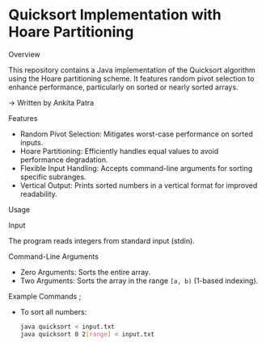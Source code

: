 # Quicksort Implementation with Hoare Partitioning #

Overview

This repository contains a Java implementation of the Quicksort algorithm using the Hoare partitioning scheme. It features random pivot selection to enhance performance, particularly on sorted or nearly sorted arrays.

-> Written by Ankita Patra

Features
- Random Pivot Selection: Mitigates worst-case performance on sorted inputs.
- Hoare Partitioning: Efficiently handles equal values to avoid performance degradation.
- Flexible Input Handling: Accepts command-line arguments for sorting specific subranges.
- Vertical Output: Prints sorted numbers in a vertical format for improved readability.

Usage

Input

The program reads integers from standard input (stdin).

Command-Line Arguments
- Zero Arguments: Sorts the entire array.
- Two Arguments: Sorts the array in the range `[a, b)` (1-based indexing).

Example Commands ;

- To sort all numbers:
  ```bash
  java quicksort < input.txt
  java quicksort 0 2[range] < input.txt 
